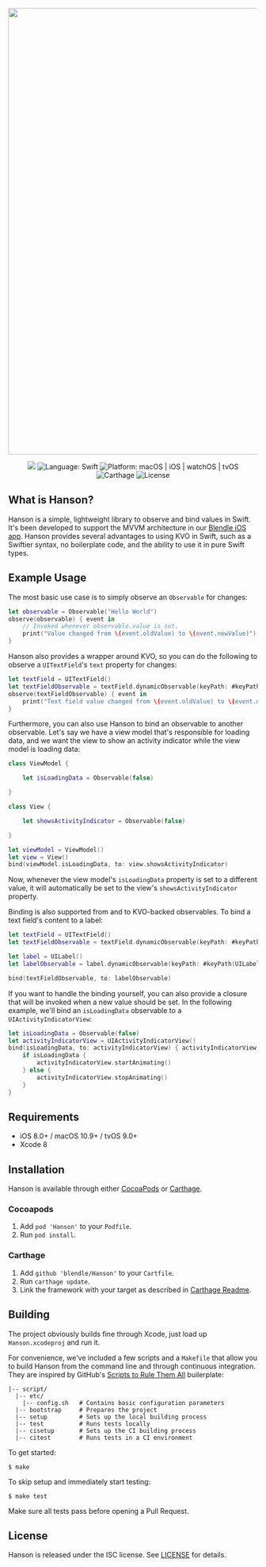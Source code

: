 <p align="center">
    <img width="900px" src="https://cloud.githubusercontent.com/assets/8394738/22552794/a4489eb6-e95a-11e6-90bf-37b7ccbf3fab.png">
</p>

<p align="center">
	<img src="https://travis-ci.org/blendle/Hanson.svg?style=flat)]" />
	<img src="https://img.shields.io/badge/language-swift-orange.svg"
         alt="Language: Swift" />
    <img src="https://img.shields.io/badge/platform-macos%20%7C%20ios%20%7C%20watchos%20%7C%20tvos-lightgrey.svg"
         alt="Platform: macOS | iOS | watchOS | tvOS" />
    <img src="https://img.shields.io/badge/Carthage-compatible-4BC51D.svg?style=flat"
         alt="Carthage" />
    <img src="https://img.shields.io/badge/license-ISC-000000.svg"
         alt="License" />
</p>

## What is Hanson?

Hanson is a simple, lightweight library to observe and bind values in Swift. It's been developed to support the MVVM architecture in our [Blendle iOS app](https://itunes.apple.com/nl/app/blendle/id947936149). Hanson provides several advantages to using KVO in Swift, such as a Swiftier syntax, no boilerplate code, and the ability to use it in pure Swift types.

## Example Usage

The most basic use case is to simply observe an `Observable` for changes:
```swift
let observable = Observable("Hello World")
observe(observable) { event in
    // Invoked whenever observable.value is set.
    print("Value changed from \(event.oldValue) to \(event.newValue)")
}
```

Hanson also provides a wrapper around KVO, so you can do the following to observe a `UITextField`'s `text` property for changes:
```swift
let textField = UITextField()
let textFieldObservable = textField.dynamicObservable(keyPath: #keyPath(UITextField.text), type: String.self)
observe(textFieldObservable) { event in
    print("Text field value changed from \(event.oldValue) to \(event.newValue)")
}
```

Furthermore, you can also use Hanson to bind an observable to another observable. Let's say we have a view model that's responsible for loading data, and we want the view to show an activity indicator while the view model is loading data:
```swift
class ViewModel {

    let isLoadingData = Observable(false)

}

class View {

    let showsActivityIndicator = Observable(false)

}

let viewModel = ViewModel()
let view = View()
bind(viewModel.isLoadingData, to: view.showsActivityIndicator)
```

Now, whenever the view model's `isLoadingData` property is set to a different value, it will automatically be set to the view's `showsActivityIndicator` property.

Binding is also supported from and to KVO-backed observables. To bind a text field's content to a label:
```swift
let textField = UITextField()
let textFieldObservable = textField.dynamicObservable(keyPath: #keyPath(UITextField.text), type: String.self)

let label = UILabel()
let labelObservable = label.dynamicObservable(keyPath: #keyPath(UILabel.text), type: String.self)

bind(textFieldObservable, to: labelObservable)
```

If you want to handle the binding yourself, you can also provide a closure that will be invoked when a new value should be set. In the following example, we'll bind an `isLoadingData` observable to a `UIActivityIndicatorView`:
```swift
let isLoadingData = Observable(false)
let activityIndicatorView = UIActivityIndicatorView()
bind(isLoadingData, to: activityIndicatorView) { activityIndicatorView, isLoadingData in
    if isLoadingData {
        activityIndicatorView.startAnimating()
    } else {
        activityIndicatorView.stopAnimating()
    }
}
```

## Requirements

* iOS 8.0+ / macOS 10.9+ / tvOS 9.0+
* Xcode 8

## Installation

Hanson is available through either [CocoaPods](http://cocoapods.org) or [Carthage](https://github.com/Carthage/Carthage).

### Cocoapods

1. Add `pod 'Hanson'` to your `Podfile`.
2. Run `pod install`.

### Carthage

1. Add `github 'blendle/Hanson'` to your `Cartfile`.
2. Run `carthage update`.
3. Link the framework with your target as described in [Carthage Readme](https://github.com/Carthage/Carthage#adding-frameworks-to-an-application).

## Building

The project obviously builds fine through Xcode, just load up `Hanson.xcodeproj` and run it.

For convenience, we've included a few scripts and a `Makefile` that allow you to build Hanson from the command line and through continuous integration. They are inspired by GitHub's [Scripts to Rule Them All](https://github.com/github/scripts-to-rule-them-all) builerplate:

```
|-- script/
  |-- etc/
    |-- config.sh   # Contains basic configuration parameters
  |-- bootstrap     # Prepares the project
  |-- setup         # Sets up the local building process
  |-- test          # Runs tests locally
  |-- cisetup       # Sets up the CI building process
  |-- citest        # Runs tests in a CI environment
```

To get started:

`$ make`

To skip setup and immediately start testing:

`$ make test`

Make sure all tests pass before opening a Pull Request.

## License

Hanson is released under the ISC license. See [LICENSE](https://github.com/blendle/Hanson/blob/master/LICENSE) for details.
